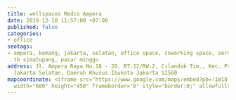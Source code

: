 ```yaml
---
title: wellspaces Medco Ampera
date: 2019-12-10 11:57:00 +07:00
published: false
categories:
- office
seotags:
- ampera, kemang, jakarta, selatan, office space, coworking space, serviced office,
  tb simatupang, pasar minggu
address: Jl. Ampera Raya No.18 - 20, RT.12/RW.2, Cilandak Tim., Kec. Ps. Minggu, Kota
  Jakarta Selatan, Daerah Khusus Ibukota Jakarta 12560
mapcoordinate: <iframe src="https://www.google.com/maps/embed?pb=!1m18!1m12!1m3!1d3965.824042810883!2d106.81623531451197!3d-6.286845663285546!2m3!1f0!2f0!3f0!3m2!1i1024!2i768!4f13.1!3m3!1m2!1s0x2e69f1429d6f54b5%3A0xfea96be28cf9dba7!2sMedco%20Ampera!5e0!3m2!1sen!2sid!4v1575953954100!5m2!1sen!2sid"
  width="600" height="450" frameborder="0" style="border:0;" allowfullscreen=""></iframe>
---
```


